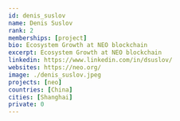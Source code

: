 ```yaml
---
id: denis_suslov
name: Denis Suslov 
rank: 2
memberships: [project]
bio: Ecosystem Growth at NEO blockchain
excerpt: Ecosystem Growth at NEO blockchain
linkedin: https://www.linkedin.com/in/dsuslov/
websites: https://neo.org/
image: ./denis_suslov.jpeg
projects: [neo]
countries: [China]
cities: [Shanghai]
private: 0
---
```

